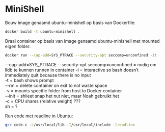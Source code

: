 # MiniShell

Bouw image genaamd ubuntu-minishell op basis van Dockerfile:
```bash
docker build -t ubuntu-minishell .
```

Draai container op basis van image genaamd  ubuntu-minishell met mounted eigen folder:
```bash
docker run --cap-add=SYS_PTRACE --security-opt seccomp=unconfined -it --rm --init -v "$PWD:/pwd"  ubuntu-minishell sh -c "cd /pwd; bash"
```
--cap-add=SYS_PTRACE --security-opt seccomp=unconfined = nodig om lldb te kunnen runnen in container
-i = interactive so bash doesn’t immediately quit because there is no input\
-t = bash shows prompt\
--rm = delete container on exit to not waste space\
-v = mounts specific folder from host to Docker container\
--init = shiieet snap het nut niet, maar Noah gebruikt het\
-c = CPU shares (relative weight) ???\
sh = ?

Run code met readline in Ubuntu:
```bash
gcc code.c -L/usr/local/lib -I/usr/local/include -lreadline
```
